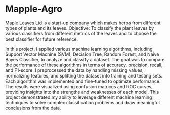 # Mapple-Agro

Maple Leaves Ltd is a start-up company which makes herbs from different types of plants and its leaves.
Objective: To classify the plant leaves by various classifiers from different metrics of the leaves and to choose the best classifier for future reference.

In this project, I applied various machine learning algorithms, including Support Vector Machine (SVM), Decision Tree, Random Forest, and Naive Bayes Classifier, to analyze and classify a dataset. The goal was to compare the performance of these algorithms in terms of accuracy, precision, recall, and F1-score. I preprocessed the data by handling missing values, normalizing features, and splitting the dataset into training and testing sets. Each algorithm was implemented and fine-tuned to optimize performance. The results were visualized using confusion matrices and ROC curves, providing insights into the strengths and weaknesses of each model. This project demonstrated my ability to leverage different machine learning techniques to solve complex classification problems and draw meaningful conclusions from the data.
